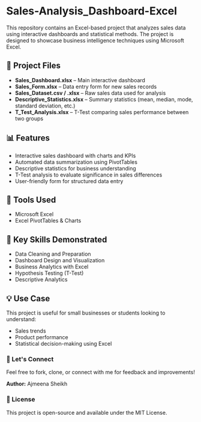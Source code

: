 # Sales-Analysis_Dashboard-Excel

This repository contains an Excel-based project that analyzes sales data using interactive dashboards and statistical methods. The project is designed to showcase business intelligence techniques using Microsoft Excel.

## 📁 Project Files

- **Sales_Dashboard.xlsx** – Main interactive dashboard
- **Sales_Form.xlsx** – Data entry form for new sales records
- **Sales_Dataset.csv / .xlsx** – Raw sales data used for analysis
- **Descriptive_Statistics.xlsx** – Summary statistics (mean, median, mode, standard deviation, etc.)
- **T_Test_Analysis.xlsx** – T-Test comparing sales performance between two groups

## 📊 Features

- Interactive sales dashboard with charts and KPIs
- Automated data summarization using PivotTables
- Descriptive statistics for business understanding
- T-Test analysis to evaluate significance in sales differences
- User-friendly form for structured data entry

## 📌 Tools Used

- Microsoft Excel
- Excel PivotTables & Charts

## 🧠 Key Skills Demonstrated

- Data Cleaning and Preparation
- Dashboard Design and Visualization
- Business Analytics with Excel
- Hypothesis Testing (T-Test)
- Descriptive Analytics

## 💡 Use Case

This project is useful for small businesses or students looking to understand:
- Sales trends
- Product performance
- Statistical decision-making using Excel


### 🤝 Let's Connect

Feel free to fork, clone, or connect with me for feedback and improvements!

**Author:** Ajmeena Sheikh  


### 📜 License

This project is open-source and available under the MIT License.
